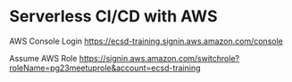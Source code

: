 # Serverless CI/CD with AWS

AWS Console Login
https://ecsd-training.signin.aws.amazon.com/console

Assume AWS Role
https://signin.aws.amazon.com/switchrole?roleName=pg23meetuprole&account=ecsd-training
